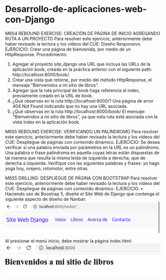# Desarrollo-de-aplicaciones-web-con-Django

M6S4
REBOUND EXERCISE: CREACIÓN DE PÁGINA DE INICIO AGREGANDO RUTA A UN PROYECTO
Para resolver este ejercicio, anteriormente debe haber revisado la lectura y los videos del CUE: Diseño 
Responsivo.
EJERCICIO:
Crear una página de bienvenida, por medio de un HttpResponse.
Procedimiento:
1. Agregar al proyecto site_django una URL que incluya las URLs de la aplicación book, creada en la 
práctica anterior con el siguiente path: http://localhost:8000/book/.
2. Crear una vista que retorne, por medio del método HttpResponse, el mensaje “Bienvenidos a mi 
sitio de libros”.
3. Agregar que la ruta principal de book haga referencia al index, previamente creado en la URL de 
book.
4. ¿Qué observas en la ruta http://localhost:8000/?         Una página de error 404 Not Found indicando que no hay una URL asociada.
5. ¿Qué observas en la ruta http://localhost:8000/book/     El mensaje: "Bienvenidos a mi sitio de libros", ya que esta ruta está asociada con
                                                            la vista index en la aplicación book.

M6S5
REBOUND EXERCISE: VERIFICANDO UN PALÍNDROMO
Para resolver este ejercicio, anteriormente debe haber revisado la lectura y los videos del CUE: Despliegue 
de páginas con contenido dinámico.
EJERCICIO:
Se desea verificar si una palabra enviada por parámetros en la URL es un palíndromo. Una palabra o frase 
palíndroma es aquella cuyas letras están dispuestas de tal manera que resulta la misma leída de 
izquierda a derecha, que de derecha a izquierda. 
Verifique con las siguientes palabras y frases: yo hago yoga hoy, orejero, rotomotor, entre otras. 

M6S5
DRILLING: DESPLIEGUE DE PÁGINA CON BOOTSTRAP
Para resolver este ejercicio, anteriormente debe haber revisado la lectura y los videos del CUE: Despliegue 
de páginas con contenido dinámico.
EJERCICIO:
• Haciendo uso de Boostrap 5, diseñe el Site Web de Django que contenga el siguiente aspecto de 
diseño de Navbar:
![alt text](M6S5-Drilling.png)

 Al presionar el menú inicio, debe mostrar la página index.html:
 ![alt text](M6S5-Drilling.2.png)

 